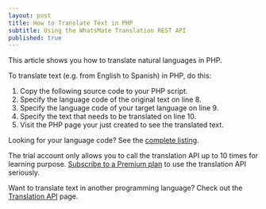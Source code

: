 ```yaml
---
layout: post
title: How to Translate Text in PHP
subtitle: Using the WhatsMate Translation REST API
published: true
---
```


This article shows you how to translate natural languages in PHP.

To translate text (e.g. from English to Spanish) in PHP, do this:

1. Copy the following source code to your PHP script.  <script src="https://gist.github.com/whatsmate/c91e4cc10093b7120b82e2341717e619.js"></script>
2. Specify the language code of the original text on line 8.
3. Specify the language code of your target language on line 9.
4. Specify the text that needs to be translated on line 10.
5. Visit the PHP page your just created to see the translated text.


Looking for your language code? See the <a target="_blank" href="http://api.whatsmate.net/v1/translation/supported-codes">complete listing</a>.


The trial account only allows you to call the translation API up to 10 times for learning purpose. [Subscribe to a Premium plan](http://www.whatsmate.net/translation-subscribe.html) to use the translation API seriously.


Want to translate text in another programming language? Check out the [Translation API](http://www.whatsmate.net/translation-api.html) page.

